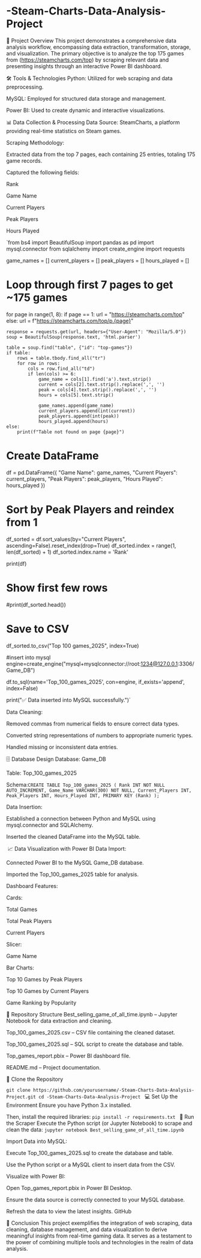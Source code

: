 # -Steam-Charts-Data-Analysis-Project
📌 Project Overview
This project demonstrates a comprehensive data analysis workflow, encompassing data extraction, transformation, storage, and visualization. 
The primary objective is to analyze the top 175 games from (https://steamcharts.com/top) by scraping relevant data and presenting insights through an interactive Power BI dashboard.

🛠️ Tools & Technologies
Python: Utilized for web scraping and data preprocessing.

MySQL: Employed for structured data storage and management.

Power BI: Used to create dynamic and interactive visualizations.

📊 Data Collection & Processing
Data Source: SteamCharts, a platform providing real-time statistics on Steam games.

Scraping Methodology:

Extracted data from the top 7 pages, each containing 25 entries, totaling 175 game records.

Captured the following fields:

Rank

Game Name

Current Players

Peak Players

Hours Played


`from bs4 import BeautifulSoup
import pandas as pd
import mysql.connector
from sqlalchemy import create_engine
import requests

game_names = []
current_players = []
peak_players = []
hours_played = []

# Loop through first 7 pages to get ~175 games
for page in range(1, 8):
    if page == 1:
        url = "https://steamcharts.com/top"
    else:
        url = f"https://steamcharts.com/top/p.{page}"

    response = requests.get(url, headers={"User-Agent": "Mozilla/5.0"})
    soup = BeautifulSoup(response.text, 'html.parser')

    table = soup.find("table", {"id": "top-games"})
    if table:
        rows = table.tbody.find_all("tr")
        for row in rows:
            cols = row.find_all("td")
            if len(cols) >= 6:
                game_name = cols[1].find('a').text.strip()
                current = cols[2].text.strip().replace(',', '')
                peak = cols[4].text.strip().replace(',', '')
                hours = cols[5].text.strip()

                game_names.append(game_name)
                current_players.append(int(current))
                peak_players.append(int(peak))
                hours_played.append(hours)
    else:
        print(f"Table not found on page {page}")

# Create DataFrame
df = pd.DataFrame({
    "Game Name": game_names,
    "Current Players": current_players,
    "Peak Players": peak_players,
    "Hours Played": hours_played
})

# Sort by Peak Players and reindex from 1
df_sorted = df.sort_values(by="Current Players", ascending=False).reset_index(drop=True)
df_sorted.index = range(1, len(df_sorted) + 1)
df_sorted.index.name = 'Rank'


print(df)
# Show first few rows
#print(df_sorted.head())

# Save to CSV
df_sorted.to_csv("Top 100 games_2025", index=True)

#insert into mysql 
engine=create_engine("mysql+mysqlconnector://root:1234@127.0.0.1:3306/Game_DB")

df.to_sql(name='Top_100_games_2025', con=engine, if_exists='append', index=False)

print("✅ Data inserted into MySQL successfully.")`


Data Cleaning:

Removed commas from numerical fields to ensure correct data types.

Converted string representations of numbers to appropriate numeric types.

Handled missing or inconsistent data entries.

🗄️ Database Design
Database: Game_DB

Table: Top_100_games_2025

Schema:`CREATE TABLE Top_100_games_2025 (
    Rank INT NOT NULL AUTO_INCREMENT,
    Game_Name VARCHAR(300) NOT NULL,
    Current_Players INT,
    Peak_Players INT,
    Hours_Played INT,
    PRIMARY KEY (Rank)
);`

Data Insertion:

Established a connection between Python and MySQL using mysql.connector and SQLAlchemy.

Inserted the cleaned DataFrame into the MySQL table.​

​
📈 Data Visualization with Power BI
Data Import:

Connected Power BI to the MySQL Game_DB database.

Imported the Top_100_games_2025 table for analysis.

Dashboard Features:

Cards:

Total Games

Total Peak Players

Current Players

Slicer:

Game Name

Bar Charts:

Top 10 Games by Peak Players

Top 10 Games by Current Players

Game Ranking by Popularity

📁 Repository Structure
Best_selling_game_of_all_time.ipynb – Jupyter Notebook for data extraction and cleaning.

Top_100_games_2025.csv – CSV file containing the cleaned dataset.

Top_100_games_2025.sql – SQL script to create the database and table.

Top_games_report.pbix – Power BI dashboard file.

README.md – Project documentation.

📁 Clone the Repository

`git clone https://github.com/yourusername/-Steam-Charts-Data-Analysis-Project.git
cd -Steam-Charts-Data-Analysis-Project
`
💻 Set Up the Environment
Ensure you have Python 3.x installed.

Then, install the required libraries:
`pip install -r requirements.txt
`
🐍 Run the Scraper
Execute the Python script (or Jupyter Notebook) to scrape and clean the data:
`jupyter notebook Best_selling_game_of_all_time.ipynb`

Import Data into MySQL:

Execute Top_100_games_2025.sql to create the database and table.

Use the Python script or a MySQL client to insert data from the CSV.​

Visualize with Power BI:

Open Top_games_report.pbix in Power BI Desktop.

Ensure the data source is correctly connected to your MySQL database.

Refresh the data to view the latest insights.​
GitHub

📌 Conclusion
This project exemplifies the integration of web scraping, data cleaning, database management, and data visualization to derive meaningful insights from real-time gaming data. It serves as a testament to the power of combining multiple tools and technologies in the realm of data analysis.​






